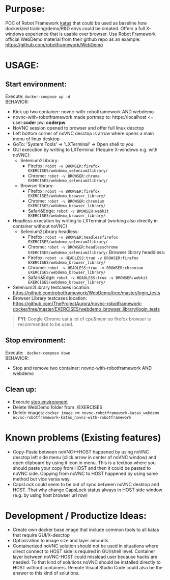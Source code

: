 # Purpose:
POC of Robot Framework [katas](https://en.wikipedia.org/wiki/Kata) that could be used as baseline how dockerized training/demo/R&D envs could be created. Offers a full X-windows experience that is usable over browser. Use Robot Framework official WebDemo material from their github repo as an example: https://github.com/robotframework/WebDemo

# USAGE:

## Start environment:
Execute: `docker-compose up -d` <BR>
BEHAVIOR:
* Kick up two container: novnc-with-robotframework AND webdemo
* novnc-with-robotframework made portmap to: https://localhost <= user:**coder** pw: **coderpw**
* NoVNC session opened to browser and offer full linux desctop
* Left bottom corner of noVNC desctop is arrow where opens a main menu of linux desktop
* GoTo: 'System Tools' =>  'LXTerminal' => Open shell to you
* GUI execution by writing to LXTerminal (Require X-windows e.g. with noVNC):
  * Selenium2Library:
    * Firefox: `robot -v BROWSER:firefox EXERCISES/webdemo_selenium2library/`
    * Chrome:  `robot -v BROWSER:chrome EXERCISES/webdemo_selenium2library/`
  * Browser library:
    * Firefox:      `robot -v BROWSER:firefox EXERCISES/webdemo_browser_library/`
    * Chrome:       `robot -v BROWSER:chromium EXERCISES/webdemo_browser_library/`
    * Safari&Edge:  `robot -v BROWSER:webkit EXERCISES/webdemo_browser_library/`
* Headless execution by writing to LXTerminal (working also directly in container without noVNC)
  * Selenium2Library headless:
    * Firefox: `robot -v BROWSER:headlessfirefox EXERCISES/webdemo_selenium2library/`
    * Chrome:  `robot -v BROWSER:headlesschrome EXERCISES/webdemo_selenium2library/`
  Browser library headdless:
    * Firefox:      `robot -v HEADLESS:true -v BROWSER:firefox EXERCISES/webdemo_browser_library/`
    * Chrome:       `robot -v HEADLESS:true -v BROWSER:chromium EXERCISES/webdemo_browser_library/`
    * Safari&Edge:  `robot -v HEADLESS:true -v BROWSER:webkit EXERCISES/webdemo_browser_library/`
* Selenium2Library testcases location: https://github.com/robotframework/WebDemo/tree/master/login_tests
* Browser Library testcases location: https://github.com/TheProjectAurora/novnc-robotframework-docker/tree/master/EXERCISES/webdemo_browser_library/login_tests

>**FYI**: Google Chrome eat a lot of cpu&mem so firefox browser is recommended to be used.

## Stop environment:
Execute: ` docker-compose down` <BR>
BEHAVIOR:
* Stop and remove two container: novnc-with-robotframework AND webdemo

## Clean up:
* Execute [stop environment](https://github.com/TheProjectAurora/novnc-robotframework-katas#stop-environment)
* Delete WebDemo folder from ./EXERCISES
* Delete images: `docker image rm novnc-robotframework-katas_webdemo novnc-robotframework-katas_novnc-with-robotframework`

# Known problems (Existing features)
* Copy-Paste between noVNC<->HOST happened by using noVNC desctop left side menu (click arrow in center of noVNC window) and open clipboard by using it icon in menu. This is a textbox where you should paste your copy from HOST and then it could be pasted to noVNC side. Copying from noVNC to HOST happened by using same method but vice versa way.
* CapsLock could seem to be out of sync between noVNC desktop and HOST. That why change CapsLock status always in HOST side window (e.g. by using host browser url row)

# Development / Productize Ideas:
* Create own docker base image that include common tools to all katas that require GUI/X-desctop
* Optimization to image size and layer amounts
* Containerized noVNC solution should not be used in situations where direct connect to HOST side is required in GUI/shell level. Container layer between noVNC-HOST could misslead user because hacks are needed. To that kind of solutions noVNC should be installed directly to HOST without containers. Remote Visual Studio Code could also be the answer to this kind of solutions.
